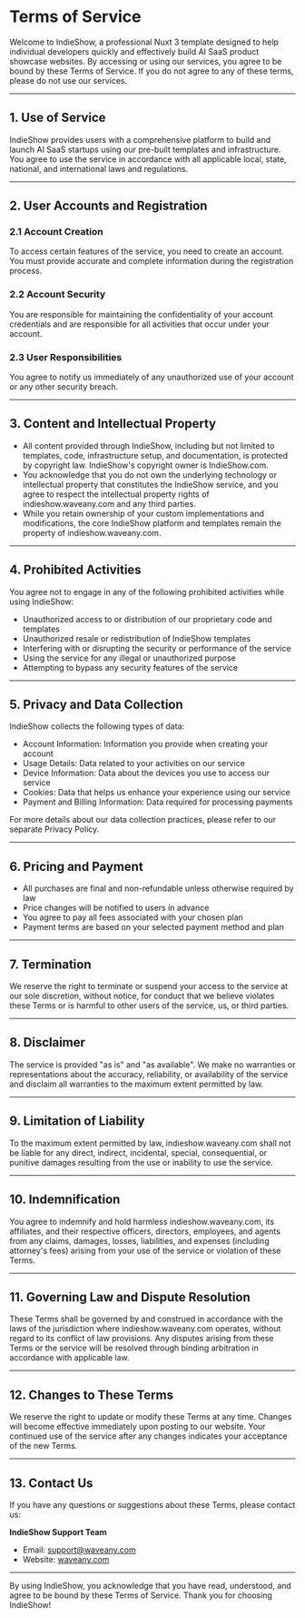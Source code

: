 # Terms of Service

Welcome to IndieShow, a professional Nuxt 3 template designed to help individual developers quickly and effectively build AI SaaS product showcase websites. By accessing or using our services, you agree to be bound by these Terms of Service. If you do not agree to any of these terms, please do not use our services.

---

## 1. Use of Service

IndieShow provides users with a comprehensive platform to build and launch AI SaaS startups using our pre-built templates and infrastructure. You agree to use the service in accordance with all applicable local, state, national, and international laws and regulations.

---

## 2. User Accounts and Registration

### 2.1 Account Creation

To access certain features of the service, you need to create an account. You must provide accurate and complete information during the registration process.

### 2.2 Account Security

You are responsible for maintaining the confidentiality of your account credentials and are responsible for all activities that occur under your account.

### 2.3 User Responsibilities

You agree to notify us immediately of any unauthorized use of your account or any other security breach.

---

## 3. Content and Intellectual Property

- All content provided through IndieShow, including but not limited to templates, code, infrastructure setup, and documentation, is protected by copyright law. IndieShow's copyright owner is IndieShow.com.
- You acknowledge that you do not own the underlying technology or intellectual property that constitutes the IndieShow service, and you agree to respect the intellectual property rights of indieshow.waveany.com and any third parties.
- While you retain ownership of your custom implementations and modifications, the core IndieShow platform and templates remain the property of indieshow.waveany.com.

---

## 4. Prohibited Activities

You agree not to engage in any of the following prohibited activities while using IndieShow:

- Unauthorized access to or distribution of our proprietary code and templates
- Unauthorized resale or redistribution of IndieShow templates
- Interfering with or disrupting the security or performance of the service
- Using the service for any illegal or unauthorized purpose
- Attempting to bypass any security features of the service

---

## 5. Privacy and Data Collection

IndieShow collects the following types of data:

- Account Information: Information you provide when creating your account
- Usage Details: Data related to your activities on our service
- Device Information: Data about the devices you use to access our service
- Cookies: Data that helps us enhance your experience using our service
- Payment and Billing Information: Data required for processing payments

For more details about our data collection practices, please refer to our separate Privacy Policy.

---

## 6. Pricing and Payment

- All purchases are final and non-refundable unless otherwise required by law
- Price changes will be notified to users in advance
- You agree to pay all fees associated with your chosen plan
- Payment terms are based on your selected payment method and plan

---

## 7. Termination

We reserve the right to terminate or suspend your access to the service at our sole discretion, without notice, for conduct that we believe violates these Terms or is harmful to other users of the service, us, or third parties.

---

## 8. Disclaimer

The service is provided "as is" and "as available". We make no warranties or representations about the accuracy, reliability, or availability of the service and disclaim all warranties to the maximum extent permitted by law.

---

## 9. Limitation of Liability

To the maximum extent permitted by law, indieshow.waveany.com shall not be liable for any direct, indirect, incidental, special, consequential, or punitive damages resulting from the use or inability to use the service.

---

## 10. Indemnification

You agree to indemnify and hold harmless indieshow.waveany.com, its affiliates, and their respective officers, directors, employees, and agents from any claims, damages, losses, liabilities, and expenses (including attorney's fees) arising from your use of the service or violation of these Terms.

---

## 11. Governing Law and Dispute Resolution

These Terms shall be governed by and construed in accordance with the laws of the jurisdiction where indieshow.waveany.com operates, without regard to its conflict of law provisions. Any disputes arising from these Terms or the service will be resolved through binding arbitration in accordance with applicable law.

---

## 12. Changes to These Terms

We reserve the right to update or modify these Terms at any time. Changes will become effective immediately upon posting to our website. Your continued use of the service after any changes indicates your acceptance of the new Terms.

---

## 13. Contact Us

If you have any questions or suggestions about these Terms, please contact us:

**IndieShow Support Team**

- Email: <support@waveany.com>
- Website: [waveany.com](https://waveany.com)

---

By using IndieShow, you acknowledge that you have read, understood, and agree to be bound by these Terms of Service. Thank you for choosing IndieShow!
